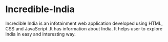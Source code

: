 # Incredible-India
Incredible India is an infotainment web application developed using HTML, CSS and JavaScript .It has information about India. It helps user to explore India in easy and interesting way. 
